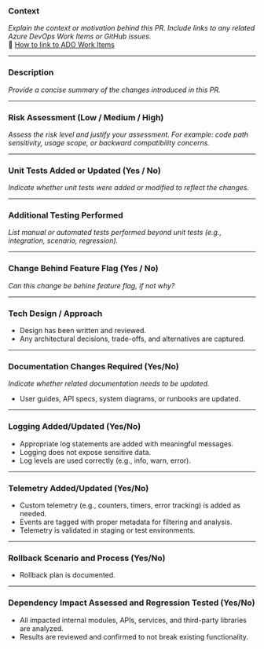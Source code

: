 ### **Context**
_Explain the context or motivation behind this PR. Include links to any related Azure DevOps Work Items or GitHub issues._  
📌 [How to link to ADO Work Items](https://learn.microsoft.com/en-us/azure/devops/boards/github/link-to-from-github?view=azure-devops)

---

### **Description**
_Provide a concise summary of the changes introduced in this PR._

---

### **Risk Assessment** (Low / Medium / High)  
_Assess the risk level and justify your assessment. For example: code path sensitivity, usage scope, or backward compatibility concerns._

---

### **Unit Tests Added or Updated** (Yes / No)  
_Indicate whether unit tests were added or modified to reflect the changes._

---

### **Additional Testing Performed**
_List manual or automated tests performed beyond unit tests (e.g., integration, scenario, regression)._

--- 

### **Change Behind Feature Flag** (Yes / No)
_Can this change be behine feature flag, if not why?_

---

### **Tech Design / Approach**
- Design has been written and reviewed. 
- Any architectural decisions, trade-offs, and alternatives are captured. 

---

### **Documentation Changes Required** (Yes/No)
_Indicate whether related documentation needs to be updated._
- User guides, API specs, system diagrams, or runbooks are updated. 

---
### **Logging Added/Updated** (Yes/No)
- Appropriate log statements are added with meaningful messages. 
- Logging does not expose sensitive data. 
- Log levels are used correctly (e.g., info, warn, error). 

--- 

### **Telemetry Added/Updated** (Yes/No) 
- Custom telemetry (e.g., counters, timers, error tracking) is added as needed. 
- Events are tagged with proper metadata for filtering and analysis. 
- Telemetry is validated in staging or test environments.

---

### **Rollback Scenario and Process** (Yes/No)
- Rollback plan is documented. 

---

### **Dependency Impact Assessed and Regression Tested** (Yes/No)
- All impacted internal modules, APIs, services, and third-party libraries are analyzed. 
- Results are reviewed and confirmed to not break existing functionality.
